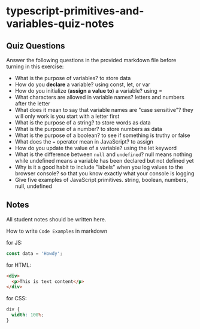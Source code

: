 # typescript-primitives-and-variables-quiz-notes

## Quiz Questions

Answer the following questions in the provided markdown file before turning in this exercise:

- What is the purpose of variables?
  to store data
- How do you **declare** a variable?
  using const, let, or var
- How do you initialize (**assign a value to**) a variable?
  using =
- What characters are allowed in variable names?
  letters and numbers after the letter
- What does it mean to say that variable names are "case sensitive"?
  they will only work is you start with a letter first
- What is the purpose of a string?
  to store words as data
- What is the purpose of a number?
  to store numbers as data
- What is the purpose of a boolean?
  to see if something is truthy or false
- What does the `=` operator mean in JavaScript?
  to assign
- How do you update the value of a variable?
  using the let keyword
- What is the difference between `null` and `undefined`?
  null means nothing while undefined means a variable has been declared but not defined yet
- Why is it a good habit to include "labels" when you log values to the browser console?
  so that you know exactly what your console is logging
- Give five examples of JavaScript primitives.
  string, boolean, numbers, null, undefined

## Notes

All student notes should be written here.

How to write `Code Examples` in markdown

for JS:

```javascript
const data = 'Howdy';
```

for HTML:

```html
<div>
  <p>This is text content</p>
</div>
```

for CSS:

```css
div {
  width: 100%;
}
```
